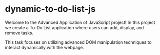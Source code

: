 # dynamic-to-do-list-js
Welcome to the Advanced Application of JavaScript project! In this project we create a To-Do List application where users can add, display, and remove tasks.

This task focuses on utilizing advanced DOM manipulation techniques to interact dynamically with the webpage.
